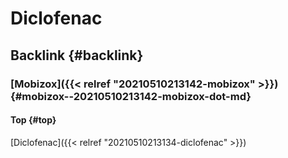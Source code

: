 # Diclofenac


## Backlink {#backlink}


### [Mobizox]({{< relref "20210510213142-mobizox" >}}) {#mobizox--20210510213142-mobizox-dot-md}


#### Top {#top}

[Diclofenac]({{< relref "20210510213134-diclofenac" >}})

